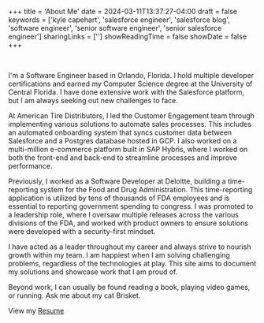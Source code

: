 +++
title = 'About Me'
date = 2024-03-11T13:37:27-04:00
draft = false
keywords = ['kyle capehart', 'salesforce engineer', 'salesforce blog', 'software engineer', 'senior software engineer', 'senior salesforce engineer']
sharingLinks = ['']
showReadingTime = false
showDate = false
+++

<br/>

I'm a Software Engineer based in Orlando, Florida. I hold multiple developer certifications and earned my Computer Science degree at the University of Central Florida. I have done extensive work with the Salesforce platform, but I am always seeking out new challenges to face.

At American Tire Distributors, I led the Customer Engagement team through implementing various solutions to automate sales processes. This includes an automated onboarding system that syncs customer data between Salesforce and a Postgres database hosted in GCP. I also worked on a multi-million e-commerce platform built in SAP Hybris, where I worked on both the front-end and back-end to streamline processes and improve performance. 

Previously, I worked as a Software Developer at Deloitte, building a time-reporting system for the Food and Drug Administration. This time-reporting application is utilized by tens of thousands of FDA employees and is essential to reporting government spending to congress. I was promoted to a leadership role, where I oversaw multiple releases across the various divisions of the FDA, and worked with product owners to ensure solutions were developed with a security-first mindset.

I have acted as a leader throughout my career and always strive to nourish growth within my team. I am happiest when I am solving challenging problems, regardless of the technologies at play. This site aims to document my solutions and showcase work that I am proud of.

Beyond work, I can usually be found reading a book, playing video games, or running. Ask me about my cat Brisket.

View my [Resume](https://raw.githack.com/k-capehart/resume/master/kyle_capehart_resume.pdf)